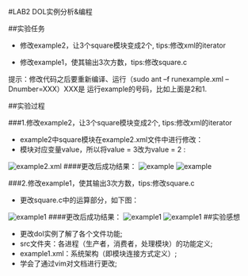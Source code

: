 #LAB2 DOL实例分析&编程

##实验任务

* 修改example2，让3个square模块变成2个, tips:修改xml的iterator 

*  修改example1，使其输出3次方数，tips:修改square.c 

提示：修改代码之后要重新编译、运行（sudo ant –f runexample.xml –Dnumber=XXX）XXX是 运行example的号码，比如上面是2和1.

##实验过程

###1.修改example2，让3个square模块变成2个, tips:修改xml的iterator 

* example2中square模块在example2.xml文件中进行修改：
* 模块对应变量value，所以将value = 3改为value = 2 :

 ![example2.xml](https://ooo.0o0.ooo/2016/11/11/5826073f5d786.png)
####更改后成功结果：
![example](https://ooo.0o0.ooo/2016/11/11/58260832d9721.png)
![example](https://ooo.0o0.ooo/2016/11/11/582608330339b.png)


###2.修改example1，使其输出3次方数，tips:修改square.c 
* 更改square.c中的运算部分，如下图：

 ![example1](https://ooo.0o0.ooo/2016/11/11/5826064dc0b9e.png)
####更改后成功结果：
![example1](https://ooo.0o0.ooo/2016/11/11/582608330339b.png)
![example1](https://ooo.0o0.ooo/2016/11/11/58260832d9721.png)
##实验感想

* 更改dol实例了解了各个文件功能;
* src文件夹：各进程（生产者，消费者，处理模块）的功能定义;
* example1.xml：系统架构（即模块连接方式定义）;
* 学会了通过vim对文档进行更改;